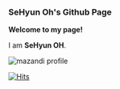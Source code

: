 ### SeHyun Oh's Github Page
**Welcome to my page!**

I am **SeHyun OH**.

![mazandi profile](http://mazandi.herokuapp.com/api?handle={a125468937}&theme=warm)

[![Hits](https://hits.seeyoufarm.com/api/count/incr/badge.svg?url=https%3A%2F%2Fgithub.com%2FKumauma&count_bg=%23000000&title_bg=%23000000&icon=unrealengine.svg&icon_color=%23FFFFFF&title=hits&edge_flat=false)](https://hits.seeyoufarm.com)

